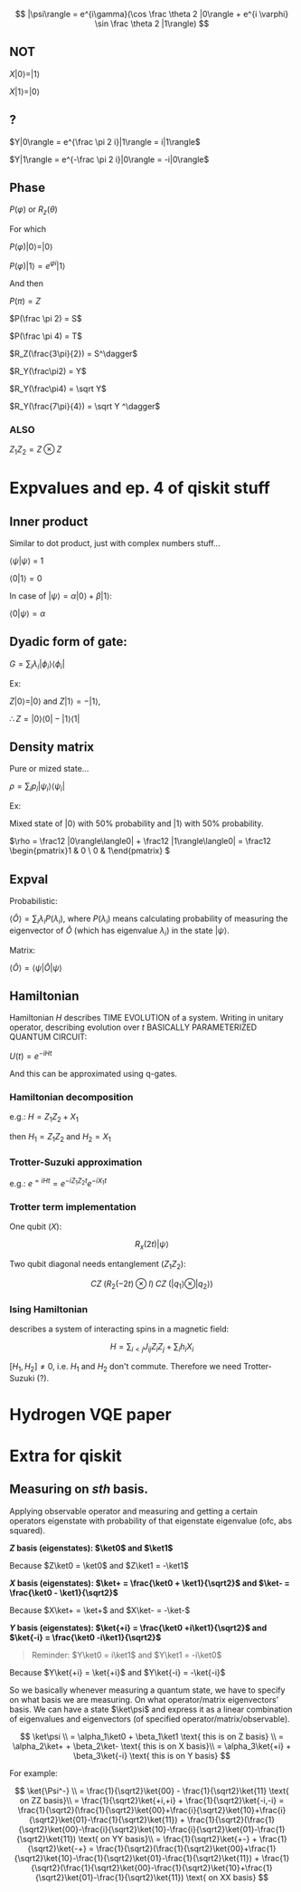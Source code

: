 $$
|\psi\rangle = e^{i\gamma}(\cos \frac \theta 2 |0\rangle + e^{i \varphi} \sin \frac \theta 2 |1\rangle)
$$

## NOT

$X|0\rangle = |1\rangle$

$X|1\rangle = |0\rangle$

## ?

$Y|0\rangle = e^{\frac \pi 2 i}|1\rangle = i|1\rangle$

$Y|1\rangle = e^{-\frac \pi 2 i}|0\rangle = -i|0\rangle$

## Phase

$P(\varphi)$ or $R_z(\theta)$

For which

$P(\varphi)|0\rangle = |0\rangle$

$P(\varphi)|1\rangle = e^{\varphi i}|1\rangle$

And then

$P(\pi) = Z$

$P(\frac \pi 2) = S$

$P(\frac \pi 4) = T$

$R_Z(\frac{3\pi}{2}) = S^\dagger$

$R_Y(\frac\pi2) = Y$

$R_Y(\frac\pi4) = \sqrt Y$

$R_Y(\frac{7\pi}{4}) = \sqrt Y ^\dagger$

### ALSO

$Z_1Z_2 = Z \otimes Z$

# Expvalues and ep. 4 of qiskit stuff

## Inner product

Similar to dot product, just with complex numbers stuff...

$\langle\psi|\psi\rangle$ = 1

$\langle 0|1\rangle = 0$

In case of $|\psi\rangle = \alpha|0\rangle + \beta|1\rangle$:

$\langle 0|\psi\rangle = \alpha$

## Dyadic form of gate:

$G = \sum_i \lambda_i|\phi_i\rangle\langle\phi_i|$

Ex:

$Z|0\rangle = |0\rangle$ and $Z|1\rangle = -|1\rangle$,

$\therefore Z = |0\rangle\langle0|-|1\rangle\langle1|$

## Density matrix

Pure or mized state...

$\rho = \sum_i p_i |\psi_i\rangle\langle\psi_i|$

Ex:

Mixed state of $|0\rangle$ with 50% probability and $|1\rangle$ with 50% probability.

$\rho = \frac12 |0\rangle\langle0| + \frac12 |1\rangle\langle0| = \frac12 \begin{pmatrix}1 & 0 \\ 0 & 1\end{pmatrix} $

## Expval

Probabilistic:

$\langle \hat O \rangle = \sum_i \lambda_i P(\lambda_i)$, where $P(\lambda_i)$ means calculating probability of measuring the eigenvector of $\hat O$ (which has eigenvalue $\lambda_i$) in the state $|\psi\rangle$.

Matrix:

$\langle \hat O \rangle = \langle\psi|\hat O |\psi\rangle$

## Hamiltonian

Hamiltonian $H$ describes TIME EVOLUTION of a system. Writing in unitary operator, describing evolution over $t$ BASICALLY PARAMETERIZED QUANTUM CIRCUIT:

$U(t) = e^{-iHt}$

And this can be approximated using q-gates.

### Hamiltonian decomposition

e.g.: $H = Z_1Z_2 + X_1$

then $H_1=Z_1Z_2$ and $H_2=X_1$

### Trotter-Suzuki approximation

e.g.: $e^{=iHt} = e^{-iZ_1Z_2t}e^{-iX_1t}$

### Trotter term implementation

One qubit ($X$):

$$
R_x(2t)|\psi\rangle
$$

Two qubit diagonal needs entanglement ($Z_1Z_2$):

$$
CZ\;(R_2(-2t) \otimes I)\;CZ\;(|q_1\rangle \otimes |q_2\rangle)
$$

### Ising Hamiltonian

describes a system of interacting spins in a magnetic field:

$$H = \sum_{i<j} J_{ij}Z_iZ_j + \sum_i h_iX_i$$

$[H_1, H_2] \neq 0$, i.e. $H_1$ and $H_2$ don't commute. Therefore we need Trotter-Suzuki (?).

# Hydrogen VQE paper

# Extra for qiskit

## Measuring on _sth_ basis.

Applying observable operator and measuring and getting a certain operators eigenstate with probability of that eigenstate eigenvalue (ofc, abs squared).

**$Z$ basis (eigenstates): $\ket0$ and $\ket1$**

Because $Z\ket0 = \ket0$ and $Z\ket1 = -\ket1$

**$X$ basis (eigenstates): $\ket+ = \frac{\ket0 + \ket1}{\sqrt2}$ and $\ket- = \frac{\ket0 - \ket1}{\sqrt2}$**

Because $X\ket+ = \ket+$ and $X\ket- = -\ket-$

**$Y$ basis (eigenstates): $\ket{+i} = \frac{\ket0 +i\ket1}{\sqrt2}$ and $\ket{-i} = \frac{\ket0 -i\ket1}{\sqrt2}$**

> Reminder: $Y\ket0 = i\ket1$ and $Y\ket1 = -i\ket0$

Because $Y\ket{+i} = \ket{+i}$ and $Y\ket{-i} = -\ket{-i}$

So we basically whenever measuring a quantum state, we have to specify on what basis we are measuring. On what operator/matrix eigenvectors' basis. We can have a state $\ket\psi$ and express it as a linear combination of eigenvalues and eigenvectors (of specified operator/matrix/observable).

$$
\ket\psi \\
= \alpha_1\ket0 + \beta_1\ket1 \text{ this is on Z basis} \\
= \alpha_2\ket+ + \beta_2\ket- \text{ this is on X basis}\\
= \alpha_3\ket{+i} + \beta_3\ket{-i} \text{ this is on Y basis}
$$

For example:

$$
\ket{\Psi^-} \\
= \frac{1}{\sqrt2}\ket{00} - \frac{1}{\sqrt2}\ket{11} \text{  on ZZ basis}\\
= \frac{1}{\sqrt2}\ket{+i,+i} + \frac{1}{\sqrt2}\ket{-i,-i} = \frac{1}{\sqrt2}(\frac{1}{\sqrt2}\ket{00}+\frac{i}{\sqrt2}\ket{10}+\frac{i}{\sqrt2}\ket{01}-\frac{1}{\sqrt2}\ket{11}) + \frac{1}{\sqrt2}(\frac{1}{\sqrt2}\ket{00}-\frac{i}{\sqrt2}\ket{10}-\frac{i}{\sqrt2}\ket{01}-\frac{1}{\sqrt2}\ket{11}) \text{  on YY basis}\\
= \frac{1}{\sqrt2}\ket{+-} + \frac{1}{\sqrt2}\ket{-+} = \frac{1}{\sqrt2}(\frac{1}{\sqrt2}\ket{00}+\frac{1}{\sqrt2}\ket{10}-\frac{1}{\sqrt2}\ket{01}-\frac{1}{\sqrt2}\ket{11}) + \frac{1}{\sqrt2}(\frac{1}{\sqrt2}\ket{00}-\frac{1}{\sqrt2}\ket{10}+\frac{1}{\sqrt2}\ket{01}-\frac{1}{\sqrt2}\ket{11}) \text{  on XX basis}
$$

